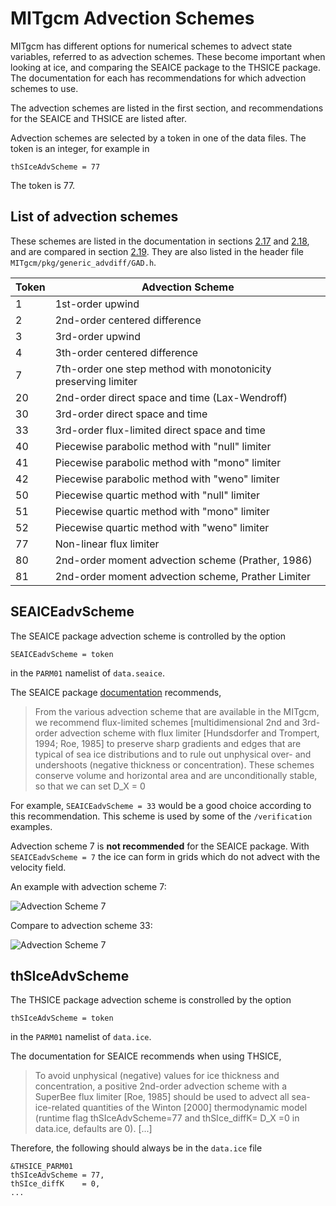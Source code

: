 # MITgcm Advection Schemes
MITgcm has different options for numerical schemes to advect state variables, referred to as advection schemes. These become important when looking at ice, and comparing the SEAICE package to the THSICE package. The documentation for each has recommendations for which advection schemes to use.

The advection schemes are listed in the first section, and recommendations for the SEAICE and THSICE are listed after.

Advection schemes are selected by a token in one of the data files. The token is an integer, for example in

    thSIceAdvScheme = 77
The token is 77.
## List of advection schemes
These schemes are listed in the documentation in sections [2.17](https://mitgcm.readthedocs.io/en/latest/algorithm/algorithm.html#linear-advection-schemes) and [2.18](https://mitgcm.readthedocs.io/en/latest/algorithm/algorithm.html#non-linear-advection-schemes), and are compared in section [2.19](https://mitgcm.readthedocs.io/en/latest/algorithm/algorithm.html#comparison-of-advection-schemes). They are also listed in the header file `MITgcm/pkg/generic_advdiff/GAD.h`.

Token | Advection Scheme
----- | -----------------------
  1   | 1st-order upwind
  2   | 2nd-order centered difference
  3   | 3rd-order upwind
  4   | 3th-order centered difference
  7   | 7th-order one step method with monotonicity preserving limiter
  20  | 2nd-order direct space and time (Lax-Wendroff)
  30  | 3rd-order direct space and time
  33  | 3rd-order flux-limited direct space and time
  40  | Piecewise parabolic method with "null" limiter
  41  | Piecewise parabolic method with "mono" limiter
  42  | Piecewise parabolic method with "weno" limiter
  50  | Piecewise quartic method with "null" limiter
  51  | Piecewise quartic method with "mono" limiter
  52  | Piecewise quartic method with "weno" limiter
  77  | Non-linear flux limiter
  80  | 2nd-order moment advection scheme (Prather, 1986)
  81  | 2nd-order moment advection scheme, Prather Limiter

## SEAICEadvScheme
The SEAICE package advection scheme is controlled by the option

    SEAICEadvScheme = token

in the `PARM01` namelist of `data.seaice`.

The SEAICE package [documentation](http://mitgcm.org/public/r2_manual/latest/online_documents/node254.html) recommends,

> From the various advection scheme that are available in the MITgcm, we recommend flux-limited schemes [multidimensional 2nd and 3rd-order advection scheme with flux limiter [Hundsdorfer and Trompert, 1994; Roe, 1985] to preserve sharp gradients and edges that are typical of sea ice distributions and to rule out unphysical over- and undershoots (negative thickness or concentration). These schemes conserve volume and horizontal area and are unconditionally stable, so that we can set D_X = 0

For example, `SEAICEadvScheme = 33` would be a good choice according to this recommendation. This scheme is used by some of the `/verification` examples.

Advection scheme 7 is **not recommended** for the SEAICE package. With `SEAICEadvScheme = 7` the ice can form in grids which do not advect with the velocity field.

An example with advection scheme 7:

![Advection Scheme 7](https://github.com/timghill/gfg/blob/master/data/ice_gridding.png)

Compare to advection scheme 33:

![Advection Scheme 7](https://github.com/timghill/gfg/blob/master/data/ice_smooth.png)

## thSIceAdvScheme
The THSICE package advection scheme is constrolled by the option

    thSIceAdvScheme = token

in the `PARM01` namelist of `data.ice`.

The documentation for SEAICE recommends when using THSICE,
> To avoid unphysical (negative) values for ice thickness and concentration, a positive 2nd-order advection scheme with a SuperBee flux limiter [Roe, 1985] should be used to advect all sea-ice-related quantities of the Winton [2000] thermodynamic model (runtime flag thSIceAdvScheme=77 and thSIce_diffK= D_X =0 in data.ice, defaults are 0). [...]

Therefore, the following should always be in the `data.ice` file

    &THSICE_PARM01
    thSIceAdvScheme = 77,
    thSIce_diffK    = 0,
    ...
